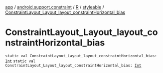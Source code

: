 [app](../../../index.md) / [android.support.constraint](../../index.md) / [R](../index.md) / [styleable](index.md) / [ConstraintLayout_Layout_layout_constraintHorizontal_bias](.)

# ConstraintLayout_Layout_layout_constraintHorizontal_bias

`static val ConstraintLayout_Layout_layout_constraintHorizontal_bias: `[`Int`](https://kotlinlang.org/api/latest/jvm/stdlib/kotlin/-int/index.html)
`static val ConstraintLayout_Layout_layout_constraintHorizontal_bias: `[`Int`](https://kotlinlang.org/api/latest/jvm/stdlib/kotlin/-int/index.html)